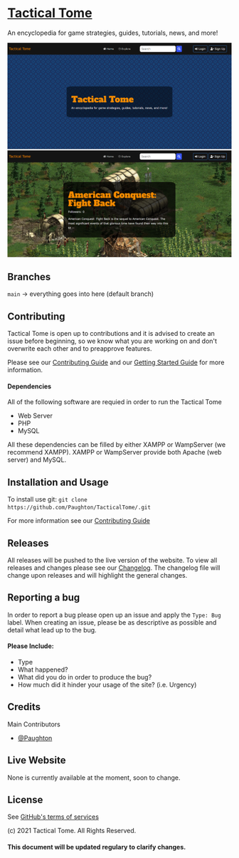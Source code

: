 # <a href="https://www.tacticaltome.com/" target="_blank">Tactical Tome</a>
An encyclopedia for game strategies, guides, tutorials, news, and more!

<img alt="Tactical Tome Screenshot 1" src="https://github.com/Paughton/TacticalTome/blob/main/images/webscreenshot1.png"><br>
<img alt="Tactical Tome Screenshot 2" src="https://github.com/Paughton/TacticalTome/blob/main/images/webscreenshot2.PNG">

## Branches
`main` -> everything goes into here (default branch)

## Contributing
Tactical Tome is open up to contributions and it is advised to create an issue before beginning, so we know what you are working on and don't overwrite each other and to preapprove features.

Please see our [Contributing Guide](https://github.com/Paughton/TacticalTome/blob/main/CONTRIBUTING.md) and our [Getting Started Guide](https://github.com/Paughton/TacticalTome/blob/main/GETTINGSTARTED.md) for more information.

#### Dependencies
All of the following software are requied in order to run the Tactical Tome
- Web Server
- PHP
- MySQL

All these dependencies can be filled by either XAMPP or WampServer (we recommend XAMPP). XAMPP or WampServer provide both Apache (web server) and MySQL.

## Installation and Usage
To install use git: `git clone https://github.com/Paughton/TacticalTome/.git`

For more information see our [Contributing Guide](https://github.com/Paughton/TacticalTome/blob/main/CONTRIBUTING.md)

## Releases
All releases will be pushed to the live version of the website. To view all releases and changes please see our [Changelog](https://github.com/Paughton/TacticalTome/blob/main/CHANGELOG.md). The changelog file will change upon releases and will highlight the general changes.

## Reporting a bug
In order to report a bug please open up an issue and apply the `Type: Bug` label. When creating an issue, please be as descriptive as possible and detail what lead up to the bug.

#### Please Include:
- Type
- What happened?
- What did you do in order to produce the bug?
- How much did it hinder your usage of the site? (i.e. Urgency)

## Credits
Main Contributors
- [@Paughton](https://github.com/Paughton/)

## Live Website
None is currently available at the moment, soon to change.

## License
See [GitHub's terms of services](https://docs.github.com/en/github/site-policy/github-terms-of-service)

(c) 2021 Tactical Tome. All Rights Reserved.

#### This document will be updated regulary to clarify changes.